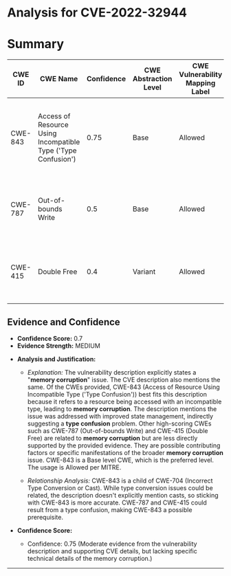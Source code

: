# Analysis for CVE-2022-32944

# Summary
| CWE ID | CWE Name | Confidence | CWE Abstraction Level | CWE Vulnerability Mapping Label | CWE-Vulnerability Mapping Notes |
|---|---|---|---|---|---|
| CWE-843 | Access of Resource Using Incompatible Type ('Type Confusion') | 0.75 | Base | Allowed | Primary CWE. Matches the **memory corruption** and type-related resource access. |
| CWE-787 | Out-of-bounds Write | 0.5 | Base | Allowed | Secondary candidate. May be a contributing factor to the **memory corruption**. |
| CWE-415 | Double Free | 0.4 | Variant | Allowed | Secondary candidate. Another possible cause of **memory corruption**. |

## Evidence and Confidence

*   **Confidence Score:** 0.7
*   **Evidence Strength:** MEDIUM

- **Analysis and Justification:**  
  - *Explanation:* The vulnerability description explicitly states a "**memory corruption**" issue. The CVE description also mentions the same. Of the CWEs provided, CWE-843 (Access of Resource Using Incompatible Type ('Type Confusion')) best fits this description because it refers to a resource being accessed with an incompatible type, leading to **memory corruption**. The description mentions the issue was addressed with improved state management, indirectly suggesting a **type confusion** problem. Other high-scoring CWEs such as CWE-787 (Out-of-bounds Write) and CWE-415 (Double Free) are related to **memory corruption** but are less directly supported by the provided evidence. They are possible contributing factors or specific manifestations of the broader **memory corruption** issue. CWE-843 is a Base level CWE, which is the preferred level. The usage is Allowed per MITRE.

  - *Relationship Analysis:* CWE-843 is a child of CWE-704 (Incorrect Type Conversion or Cast). While type conversion issues could be related, the description doesn't explicitly mention casts, so sticking with CWE-843 is more accurate. CWE-787 and CWE-415 could result from a type confusion, making CWE-843 a possible prerequisite.

- **Confidence Score:**  
  - Confidence: 0.75 (Moderate evidence from the vulnerability description and supporting CVE details, but lacking specific technical details of the memory corruption.)
---